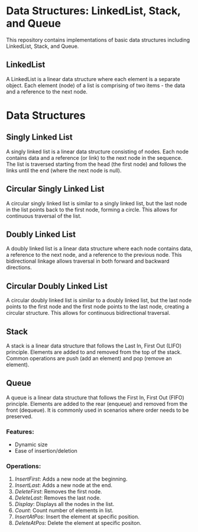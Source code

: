 # Data Structures: LinkedList, Stack, and Queue

This repository contains implementations of basic data structures including LinkedList, Stack, and Queue.

## LinkedList

A LinkedList is a linear data structure where each element is a separate object. Each element (node) of a list is comprising of two items - the data and a reference to the next node.

# Data Structures

## Singly Linked List
A singly linked list is a linear data structure consisting of nodes. Each node contains data and a reference (or link) to the next node in the sequence. The list is traversed starting from the head (the first node) and follows the links until the end (where the next node is null).

## Circular Singly Linked List
A circular singly linked list is similar to a singly linked list, but the last node in the list points back to the first node, forming a circle. This allows for continuous traversal of the list.

## Doubly Linked List
A doubly linked list is a linear data structure where each node contains data, a reference to the next node, and a reference to the previous node. This bidirectional linkage allows traversal in both forward and backward directions.

## Circular Doubly Linked List
A circular doubly linked list is similar to a doubly linked list, but the last node points to the first node and the first node points to the last node, creating a circular structure. This allows for continuous bidirectional traversal.

## Stack
A stack is a linear data structure that follows the Last In, First Out (LIFO) principle. Elements are added to and removed from the top of the stack. Common operations are push (add an element) and pop (remove an element).

## Queue
A queue is a linear data structure that follows the First In, First Out (FIFO) principle. Elements are added to the rear (enqueue) and removed from the front (dequeue). It is commonly used in scenarios where order needs to be preserved.


### Features:
- Dynamic size
- Ease of insertion/deletion

### Operations:
1. *InsertFirst*: Adds a new node at the beginning.
2. *InsertLast*: Adds a new node at the end.
3. *DeleteFirst*: Removes the first node.
4. *DeleteLast*: Removes the last node.
5. *Display*: Displays all the nodes in the list.
6. *Count*: Count number of elements in list.
7. *InsertAtPos*: Insert the element at specific position.
8. *DeleteAtPos*: Delete the element at specific positon.
